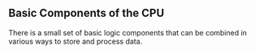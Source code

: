## Basic Components of the CPU

There is a small set of basic logic components that can be combined in various ways to store and process data.
